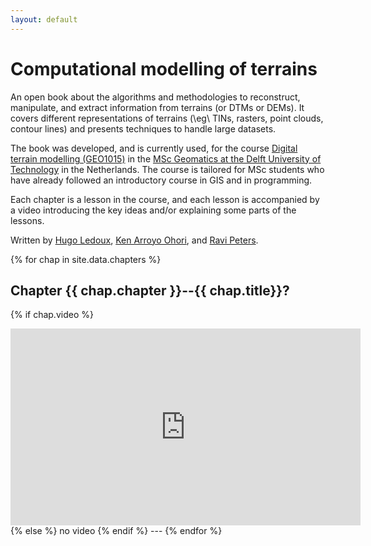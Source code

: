 ```yaml
---
layout: default
---
```



# Computational modelling of terrains

An open book about the algorithms and methodologies to reconstruct, manipulate, and extract information from terrains (or DTMs or DEMs).
It covers different representations of terrains (\eg\ TINs, rasters, point clouds, contour lines) and presents techniques to handle large datasets.

The book was developed, and is currently used, for the course [Digital terrain modelling (GEO1015)](https://3d.bk.tudelft.nl/courses/geo1015/) in the [MSc Geomatics at the Delft University of Technology](http://geomatics.tudelft.nl) in the Netherlands.
The course is tailored for MSc students who have already followed an introductory course in GIS and in programming.

Each chapter is a lesson in the course, and each lesson is accompanied by a video introducing the key ideas and/or explaining some parts of the lessons.

Written by [Hugo Ledoux](https://3d.bk.tudelft.nl/hledoux), [Ken Arroyo Ohori](https://3d.bk.tudelft.nl/ken), and [Ravi Peters](https://3d.bk.tudelft.nl/rypeters).


{% for chap in site.data.chapters %}
## Chapter {{ chap.chapter }}--{{ chap.title}}?
{% if chap.video %}
  <iframe width="560" height="315" src="https://www.youtube.com/embed/{{ chap.video }}" title="YouTube video player" frameborder="0" allow="accelerometer; autoplay; clipboard-write; encrypted-media; gyroscope; picture-in-picture" allowfullscreen></iframe>
{% else %}
  no video
{% endif %}
---
{% endfor %}

